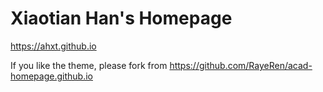 # Xiaotian Han's Homepage
https://ahxt.github.io


If you like the theme, please fork from https://github.com/RayeRen/acad-homepage.github.io